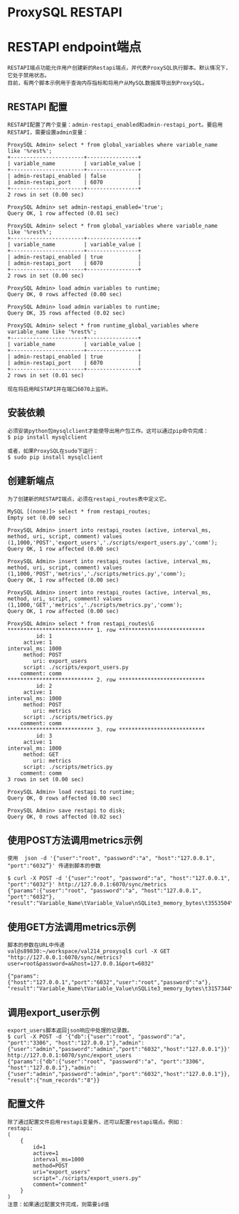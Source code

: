 # ProxySQL RESTAPI

# RESTAPI endpoint端点

    RESTAPI端点功能允许用户创建新的Restapi端点，并代表ProxySQL执行脚本。默认情况下，它处于禁用状态。
    目前，有两个脚本示例用于查询内存指标和将用户从MySQL数据库导出到ProxySQL。

## RESTAPI 配置

    RESTAPI配置了两个变量：admin-restapi_enabled和admin-restapi_port。要启用RESTAPI，需要设置admin变量：

    ProxySQL Admin> select * from global_variables where variable_name like '%rest%';
    +-----------------------+----------------+
    | variable_name         | variable_value |
    +-----------------------+----------------+
    | admin-restapi_enabled | false          |
    | admin-restapi_port    | 6070           |
    +-----------------------+----------------+
    2 rows in set (0.00 sec)

    ProxySQL Admin> set admin-restapi_enabled='true';
    Query OK, 1 row affected (0.01 sec)

    ProxySQL Admin> select * from global_variables where variable_name like '%rest%';
    +-----------------------+----------------+
    | variable_name         | variable_value |
    +-----------------------+----------------+
    | admin-restapi_enabled | true           |
    | admin-restapi_port    | 6070           |
    +-----------------------+----------------+
    2 rows in set (0.00 sec)

    ProxySQL Admin> load admin variables to runtime;
    Query OK, 0 rows affected (0.00 sec)

    ProxySQL Admin> load admin variables to runtime;
    Query OK, 35 rows affected (0.02 sec)

    ProxySQL Admin> select * from runtime_global_variables where variable_name like '%rest%';
    +-----------------------+----------------+
    | variable_name         | variable_value |
    +-----------------------+----------------+
    | admin-restapi_enabled | true           |
    | admin-restapi_port    | 6070           |
    +-----------------------+----------------+
    2 rows in set (0.01 sec)

    现在将启用RESTAPI并在端口6070上监听。

## 安装依赖

    必须安装python包mysqlclient才能使导出用户包工作。这可以通过pip命令完成：
    $ pip install mysqlclient

    或者，如果ProxySQL在sudo下运行：
    $ sudo pip install mysqlclient

## 创建新端点

    为了创建新的RESTAPI端点，必须在restapi_routes表中定义它。

    MySQL [(none)]> select * from restapi_routes;
    Empty set (0.00 sec)

    ProxySQL Admin> insert into restapi_routes (active, interval_ms, method, uri, script, comment) values (1,1000,'POST','export_users','./scripts/export_users.py','comm');
    Query OK, 1 row affected (0.00 sec)

    ProxySQL Admin> insert into restapi_routes (active, interval_ms, method, uri, script, comment) values (1,1000,'POST','metrics','./scripts/metrics.py','comm');
    Query OK, 1 row affected (0.00 sec)

    ProxySQL Admin> insert into restapi_routes (active, interval_ms, method, uri, script, comment) values (1,1000,'GET','metrics','./scripts/metrics.py','comm');
    Query OK, 1 row affected (0.00 sec)

    ProxySQL Admin> select * from restapi_routes\G
    *************************** 1. row ***************************
             id: 1
         active: 1
    interval_ms: 1000
         method: POST
            uri: export_users
         script: ./scripts/export_users.py
        comment: comm
    *************************** 2. row ***************************
             id: 2
         active: 1
    interval_ms: 1000
         method: POST
            uri: metrics
         script: ./scripts/metrics.py
        comment: comm
    *************************** 3. row ***************************
             id: 3
         active: 1
    interval_ms: 1000
         method: GET
            uri: metrics
         script: ./scripts/metrics.py
        comment: comm
    3 rows in set (0.00 sec)

    ProxySQL Admin> load restapi to runtime;
    Query OK, 0 rows affected (0.00 sec)

    ProxySQL Admin> save restapi to disk;
    Query OK, 0 rows affected (0.02 sec)

## 使用POST方法调用metrics示例

    使用  json -d '{"user":"root", "password":"a", "host":"127.0.0.1", "port":"6032”}' 传递到脚本的参数

    $ curl -X POST -d '{"user":"root", "password":"a", "host":"127.0.0.1", "port":"6032"}' http://127.0.0.1:6070/sync/metrics
    {"params":{"user":"root", "password":"a", "host":"127.0.0.1", "port":"6032"}, "result":"Variable_Name\tVariable_Value\nSQLite3_memory_bytes\t3553504\njemalloc_resident\t21569536\njemalloc_active\t14565376\njemalloc_allocated\t10626296\njemalloc_mapped\t84004864\njemalloc_metadata\t5241896\njemalloc_retained\t51785728\nAuth_memory\t4042\nquery_digest_memory\t11832\nmysql_query_rules_memory\t1380\nmysql_firewall_users_table\t0\nmysql_firewall_users_config\t0\nmysql_firewall_rules_table\t0\nmysql_firewall_rules_config\t329\nstack_memory_mysql_threads\t33554432\nstack_memory_admin_threads\t16777216\nstack_memory_cluster_threads\t0n"}

## 使用GET方法调用metrics示例

    脚本的参数在URL中传递
    val@s89830:~/workspace/val214_proxysql$ curl -X GET "http://127.0.0.1:6070/sync/metrics?user=root&password=a&host=127.0.0.1&port=6032"

    {"params":{"host":"127.0.0.1","port":"6032","user":"root","password":"a"}, "result":"Variable_Name\tVariable_Value\nSQLite3_memory_bytes\t3157344\njemalloc_resident\t16977920\njemalloc_active\t12062720\njemalloc_allocated\t9356864\njemalloc_mapped\t67137536\njemalloc_metadata\t4779336\njemalloc_retained\t43487232\nAuth_memory\t2810\nquery_digest_memory\t0\nmysql_query_rules_memory\t1380\nmysql_firewall_users_table\t0\nmysql_firewall_users_config\t0\nmysql_firewall_rules_table\t0\nmysql_firewall_rules_config\t329\nstack_memory_mysql_threads\t33554432\nstack_memory_admin_threads\t16777216\nstack_memory_cluster_threads\t0n"}

## 调用export_user示例

    export_users脚本返回json响应中处理的记录数。
    $ curl -X POST -d '{"db":{"user":"root", "password":"a", "port":"3306", "host":"127.0.0.1"},"admin":{"user":"admin","password":"admin","port":"6032","host":"127.0.0.1"}}' http://127.0.0.1:6070/sync/export_users
    {"params":{"db":{"user":"root", "password":"a", "port":"3306", "host":"127.0.0.1"},"admin":{"user":"admin","password":"admin","port":"6032","host":"127.0.0.1"}}, "result":{"num_records":"8"}}

## 配置文件

    除了通过配置文件启用restapi变量外，还可以配置restapi端点。例如：
    restapi:
    (
        {
            id=1
            active=1
            interval_ms=1000
            method=POST
            uri="export_users"
            script="./scripts/export_users.py"
            comment="comment"
        }
    )
    注意：如果通过配置文件完成，则需要id值

